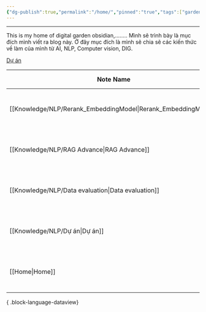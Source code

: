 ```yaml
---
{"dg-publish":true,"permalink":"/home/","pinned":"true","tags":["gardenEntry"]}
---
```


---

This is my home of digital garden obsidian,........
Mình sẽ trình bày là mục đích mình viết ra blog này. Ở đây mục đích là mình sẽ chia sẽ các kiến thức về làm của mình từ AI, NLP, Computer vision, DIG. 

[Dự án](Knowledge/NLP/Dự%20án.md)
[](My%20self)

| Note Name                                                         | Last Updated                | Links |
| ----------------------------------------------------------------- | --------------------------- | ----- |
| [[Knowledge/NLP/Rerank_EmbeddingModel\|Rerank_EmbeddingModel]] | 4:40 PM - February 25, 2025 | 0     |
| [[Knowledge/NLP/RAG Advance\|RAG Advance]]                     | 4:40 PM - February 25, 2025 | 0     |
| [[Knowledge/NLP/Data evaluation\|Data evaluation]]             | 4:39 PM - February 25, 2025 | 0     |
| [[Knowledge/NLP/Dự án\|Dự án]]                                 | 2:38 PM - February 25, 2025 | 2     |
| [[Home\|Home]]                                                 | 8:09 PM - February 21, 2025 | 0     |

{ .block-language-dataview}

